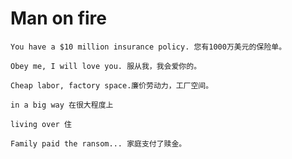 # Man on fire

```
You have a $10 million insurance policy. 您有1000万美元的保险单。
```

```
Obey me, I will love you. 服从我，我会爱你的。
```

```
Cheap labor, factory space.廉价劳动力，工厂空间。
```

```
in a big way 在很大程度上
```

```
living over 住
```

```
Family paid the ransom... 家庭支付了赎金。
```

